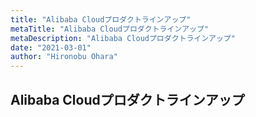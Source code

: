 ```yaml
---
title: "Alibaba Cloudプロダクトラインアップ"
metaTitle: "Alibaba Cloudプロダクトラインアップ"
metaDescription: "Alibaba Cloudプロダクトラインアップ"
date: "2021-03-01"
author: "Hironobu Ohara"
---
```



## Alibaba Cloudプロダクトラインアップ


